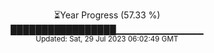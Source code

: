 <p align="center">
⏳Year Progress (57.33 %) <br>
█████████████████▁▁▁▁▁▁▁▁▁▁▁▁▁ <br>
<sub>Updated: Sat, 29 Jul 2023 06:02:49 GMT</sub>
</p>

